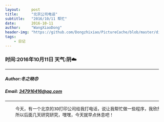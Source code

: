 ```yaml
---
layout:     post
title:      "北京公司电话"
subtitle:   "2016/10/11 帮忙"
date:       2016-10-11
author:     "WangXiaoDong"
header-img: "https://github.com/Dongzhixiao/PictureCache/blob/master/diaryPic/20161011.jpg?raw=true"
tags:
    - 日记
---
```


### 时间:2016年10月11日 天气:阴:cloud:
-----
#####   Author:冬之晓:angry:
#####   Email: 347916416@qq.com
----------

<pre>
    今天，有一个北京的3D打印公司给我打电话，说让我帮忙做一些程序，我欣然接受，因为我最喜欢3D打印相关的软件开发啦，
    所以后面几天研究研究，嘿嘿，今天就早点休息吧！
</pre>